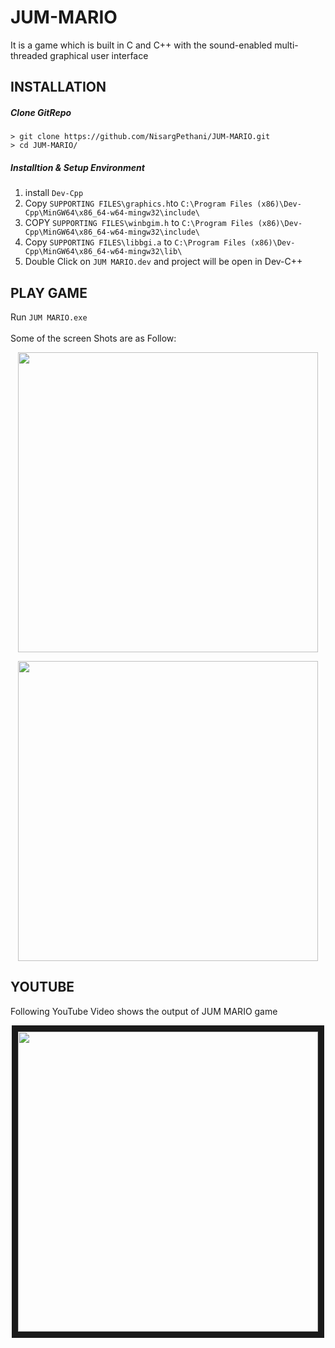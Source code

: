 # JUM-MARIO
It is a game which is built in C and C++ with the sound-enabled multi-threaded graphical user interface

## INSTALLATION
##### Clone GitRepo
    > git clone https://github.com/NisargPethani/JUM-MARIO.git
    > cd JUM-MARIO/

##### Installtion & Setup Environment
1. install `Dev-Cpp`<br>
2. Copy `SUPPORTING FILES\graphics.h`to `C:\Program Files (x86)\Dev-Cpp\MinGW64\x86_64-w64-mingw32\include\`<br>
3. COPY `SUPPORTING FILES\winbgim.h` to `C:\Program Files (x86)\Dev-Cpp\MinGW64\x86_64-w64-mingw32\include\`<br>
4. Copy `SUPPORTING FILES\libbgi.a` to `C:\Program Files (x86)\Dev-Cpp\MinGW64\x86_64-w64-mingw32\lib\`<br>
5. Double Click on `JUM MARIO.dev` and project will be open in Dev-C++

## PLAY GAME
Run `JUM MARIO.exe`<br><br>
Some of the screen Shots are as Follow:

<p align="center"><img src="SUPPORTING FILES/SCREENSHOTS/ss1.JPG" width="480"\></p>
<p align="center"><img src="SUPPORTING FILES/SCREENSHOTS/ss2.JPG" width="480"\></p>


## YOUTUBE 
Following YouTube Video shows the output of JUM MARIO game
<a align="center" href="http://www.youtube.com/watch?feature=player_embedded&v=jc5d2k-WZzs
" target="_blank"><p align="center"><img src="SUPPORTING FILES/SCREENSHOTS/JUM MARIO.jpg" width="480" border="10" /></p></a>

